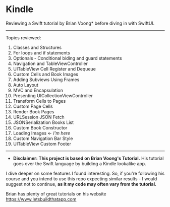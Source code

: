 # Kindle
Reviewing a Swift tutorial by Brian Voong* before diving in with SwiftUI.

--- 

Topics reviewed: 

1. Classes and Structures
2. For loops and if statements
3. Optionals - Conditional biding and guard statements
4. Navigation and TableViewController
5. UITableView Cell Register and Dequeue
6. Custom Cells and Book Images
7. Adding Subviews Using Frames
8. Auto Layout
9. MVC and Encapsulation
10. Presenting UICollectionViewController 
11. Transform Cells to Pages
12. Custom Page Cells
13. Render Book Pages
14. URLSession JSON Fetch
15. JSONSerialization Books List
16. Custom Book Constructor
17. Loading Images <- *I'm here*
18. Custom Navigation Bar Style
19. UITableView Custom Footer

-----
* **Disclaimer: This project is based on Brian Voong's Tutorial.** 
His tutorial goes over the Swift language by building a Kindle lookalike app. 

I dive deeper on some features I found interesting. So, if you're following his course and you intend to use this repo expecting similar results - I would suggest not to continue, **as it my code may often vary from the tutorial.**

Brian has plenty of great tutorials on his website https://www.letsbuildthatapp.com
